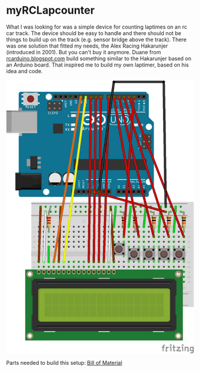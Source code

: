 myRCLapcounter
===

What I was looking for was a simple device for counting laptimes on an rc car track.
The device should be easy to handle and there should not be things to build up on the track (e.g. sensor bridge above the track).
There was one solution that fitted my needs, the Alex Racing Hakarunjer (introduced in 2001). But you can't buy it anymore.
Duane from [rcarduino.blogspot.com](rcarduino.blogspot.com) build something similar to the Hakarunjer based on an Arduino board.
That inspired me to build my own laptimer, based on his idea and code.

![Board Layout](LapCounterBoard_Steckplatine.png "myRCLapcounter on a breadboard")

Parts needed to build this setup:
[Bill of Material](LapCounterBoard_bom.html)